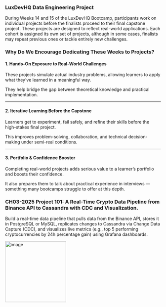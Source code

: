 ### LuxDevHQ Data Engineering Project

During Weeks 14 and 15 of the LuxDevHQ Bootcamp, participants work on individual projects before the finalists proceed to their final capstone project. These projects are designed to reflect real-world applications. Each cohort is assigned its own set of projects, although in some cases, finalists may repeat previous ones or tackle entirely new challenges.


### Why Do We Encourage Dedicating These Weeks to Projects?

#### 1.  Hands-On Exposure to Real-World Challenges
These projects simulate actual industry problems, allowing learners to apply what they’ve learned in a meaningful way.

They help bridge the gap between theoretical knowledge and practical implementation.

---

#### 2. Iterative Learning Before the Capstone
Learners get to experiment, fail safely, and refine their skills before the high-stakes final project.

This improves problem-solving, collaboration, and technical decision-making under semi-real conditions.

---

#### 3. Portfolio & Confidence Booster
Completing real-world projects adds serious value to a learner’s portfolio and boosts their confidence.

It also prepares them to talk about practical experience in interviews — something many bootcamps struggle to offer at this depth.


### **CH03-2025 Project 101: A Real-Time Crypto Data Pipeline from Binance API to Cassandra with CDC and Visualization.**

Build a real-time data pipeline that pulls data from the Binance API, stores it in PostgreSQL or MySQL, replicates changes to Cassandra via Change Data Capture (CDC), and visualizes live metrics (e.g., top 5 performing cryptocurrencies by 24h percentage gain) using Grafana dashboards.

<img width="197" alt="image" src="https://github.com/user-attachments/assets/3011638c-867d-4928-a7bf-b42a23fbe47f" />

